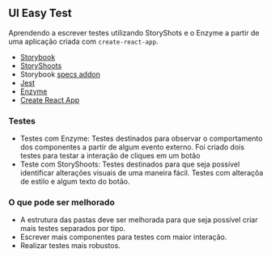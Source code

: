 ## UI Easy Test

Aprendendo a escrever testes utilizando StoryShots e o Enzyme a partir de uma aplicação criada com `create-react-app`.

* [Storybook](https://storybook.js.org/)
* [StoryShoots](https://storybook.js.org/testing/structural-testing/)
* Storybook [specs addon](https://github.com/mthuret/storybook-addon-specifications)
* [Jest](https://github.com/facebook/jest)
* [Enzyme](https://github.com/airbnb/enzyme)
* [Create React App](https://github.com/facebook/create-react-app)

### Testes

* Testes com Enzyme: Testes destinados para observar o comportamento dos componentes a partir de algum evento externo. Foi criado dois testes para testar a interação de cliques em um botão
* Teste com StoryShoots: Testes destinados para que seja possível identificar alterações visuais de uma maneira fácil. Testes com alteraçõa de estilo e algum texto do botão.

### O que pode ser melhorado

* A estrutura das pastas deve ser melhorada para que seja possível criar mais testes separados por tipo.
* Escrever mais componentes para testes com maior interação.
* Realizar testes mais robustos.